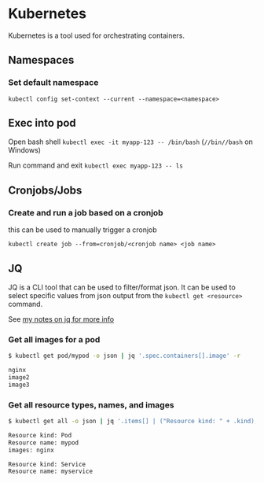 # Kubernetes

Kubernetes is a tool used for orchestrating containers.

## Namespaces

### Set default namespace

`kubectl config set-context --current --namespace=<namespace>`

## Exec into pod

Open bash shell `kubectl exec -it myapp-123 -- /bin/bash` (`//bin//bash` on Windows)

Run command and exit `kubectl exec myapp-123 -- ls`

## Cronjobs/Jobs

### Create and run a job based on a cronjob

this can be used to manually trigger a cronjob

`kubectl create job --from=cronjob/<cronjob name> <job name>`

## JQ

JQ is a CLI tool that can be used to filter/format json. It can be used to select specific values from json output from the `kubectl get <resource>` command.

See [my notes on jq for more info](./jq)

### Get all images for a pod

```sh
$ kubectl get pod/mypod -o json | jq '.spec.containers[].image' -r

nginx
image2
image3
```

### Get all resource types, names, and images

```sh
$ kubectl get all -o json | jq '.items[] | ("Resource kind: " + .kind),("Resource name: " + .metadata.name),("images: " + spec.containers[]?.image),("")' -r

Resource kind: Pod
Resource name: mypod
images: nginx

Resource kind: Service
Resource name: myservice
```

